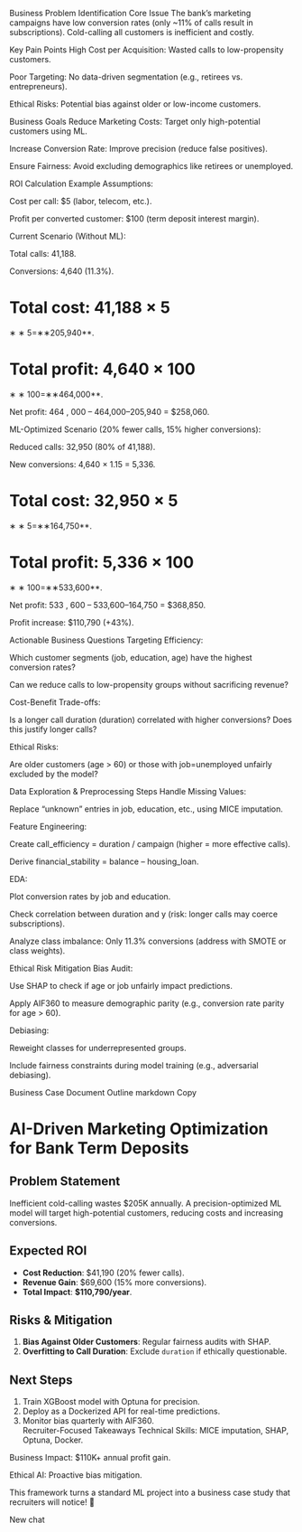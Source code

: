 Business Problem Identification
Core Issue
The bank’s marketing campaigns have low conversion rates (only ~11% of calls result in subscriptions). Cold-calling all customers is inefficient and costly.

Key Pain Points
High Cost per Acquisition: Wasted calls to low-propensity customers.

Poor Targeting: No data-driven segmentation (e.g., retirees vs. entrepreneurs).

Ethical Risks: Potential bias against older or low-income customers.

Business Goals
Reduce Marketing Costs: Target only high-potential customers using ML.

Increase Conversion Rate: Improve precision (reduce false positives).

Ensure Fairness: Avoid excluding demographics like retirees or unemployed.

ROI Calculation Example
Assumptions:

Cost per call: $5 (labor, telecom, etc.).

Profit per converted customer: $100 (term deposit interest margin).

Current Scenario (Without ML):

Total calls: 41,188.

Conversions: 4,640 (11.3%).

Total cost: 41,188 × 
5
=
∗
∗
5=∗∗205,940**.

Total profit: 4,640 × 
100
=
∗
∗
100=∗∗464,000**.

Net profit: 
464
,
000
–
464,000–205,940 = $258,060.

ML-Optimized Scenario (20% fewer calls, 15% higher conversions):

Reduced calls: 32,950 (80% of 41,188).

New conversions: 4,640 × 1.15 = 5,336.

Total cost: 32,950 × 
5
=
∗
∗
5=∗∗164,750**.

Total profit: 5,336 × 
100
=
∗
∗
100=∗∗533,600**.

Net profit: 
533
,
600
–
533,600–164,750 = $368,850.

Profit increase: $110,790 (+43%).

Actionable Business Questions
Targeting Efficiency:

Which customer segments (job, education, age) have the highest conversion rates?

Can we reduce calls to low-propensity groups without sacrificing revenue?

Cost-Benefit Trade-offs:

Is a longer call duration (duration) correlated with higher conversions? Does this justify longer calls?

Ethical Risks:

Are older customers (age > 60) or those with job=unemployed unfairly excluded by the model?

Data Exploration & Preprocessing Steps
Handle Missing Values:

Replace “unknown” entries in job, education, etc., using MICE imputation.

Feature Engineering:

Create call_efficiency = duration / campaign (higher = more effective calls).

Derive financial_stability = balance – housing_loan.

EDA:

Plot conversion rates by job and education.

Check correlation between duration and y (risk: longer calls may coerce subscriptions).

Analyze class imbalance: Only 11.3% conversions (address with SMOTE or class weights).

Ethical Risk Mitigation
Bias Audit:

Use SHAP to check if age or job unfairly impact predictions.

Apply AIF360 to measure demographic parity (e.g., conversion rate parity for age > 60).

Debiasing:

Reweight classes for underrepresented groups.

Include fairness constraints during model training (e.g., adversarial debiasing).

Business Case Document Outline
markdown
Copy
# AI-Driven Marketing Optimization for Bank Term Deposits  
## Problem Statement  
Inefficient cold-calling wastes $205K annually. A precision-optimized ML model will target high-potential customers, reducing costs and increasing conversions.  

## Expected ROI  
- **Cost Reduction**: $41,190 (20% fewer calls).  
- **Revenue Gain**: $69,600 (15% more conversions).  
- **Total Impact**: **$110,790/year**.  

## Risks & Mitigation  
1. **Bias Against Older Customers**: Regular fairness audits with SHAP.  
2. **Overfitting to Call Duration**: Exclude `duration` if ethically questionable.  

## Next Steps  
1. Train XGBoost model with Optuna for precision.  
2. Deploy as a Dockerized API for real-time predictions.  
3. Monitor bias quarterly with AIF360.  
Recruiter-Focused Takeaways
Technical Skills: MICE imputation, SHAP, Optuna, Docker.

Business Impact: $110K+ annual profit gain.

Ethical AI: Proactive bias mitigation.

This framework turns a standard ML project into a business case study that recruiters will notice! 🚀

New chat
